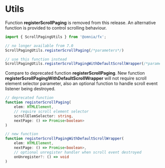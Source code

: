 # Utils

Function **registerScrollPaging** is removed from this release. An alternative function is provided to control scrolling behaviour.

```ts
import { ScrollPagingUtils } from '@omnia/fx';

// no longer available from 7.0
ScrollPagingUtils.registerScrollPaging(/*parameters*/)

// use this function instead
ScrollPagingUtils.registerScrollPagingWithDefaultScrollWrapper(/*parameters*/)
```

Compare to deprecated function **registerScrollPaging**. New function **registerScrollPagingWithDefaultScrollWrapper** will not require scroll element selector parameter, also an optional function to handle scroll event listener being destroyed.

```ts
// deprecated function
function registerScrollPaging(
    elem: HTMLElement,
    // require scroll element selector
    scrollElemSelector: string,
    nextPage: () => Promise<boolean>
)

// new function
function registerScrollPagingWithDefaultScrollWrapper(
    elem: HTMLElement,
    nextPage: () => Promise<boolean>,
    // optional unregister handler when scroll event destroyed
    onUnregister?: () => void
)
```